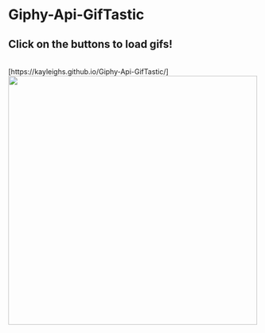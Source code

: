 # Giphy-Api-GifTastic

## Click on the buttons to load gifs!
<br>
[https://kayleighs.github.io/Giphy-Api-GifTastic/]
<br>
<img src="assets/images/gif!.gif" width="500">